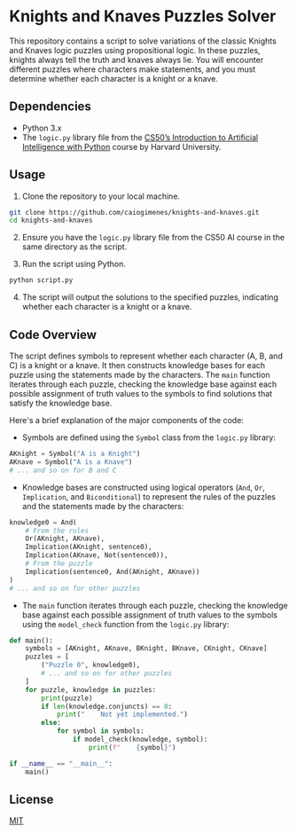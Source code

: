 # Knights and Knaves Puzzles Solver

This repository contains a script to solve variations of the classic Knights and Knaves logic puzzles using propositional logic. In these puzzles, knights always tell the truth and knaves always lie. You will encounter different puzzles where characters make statements, and you must determine whether each character is a knight or a knave.

## Dependencies

- Python 3.x
- The `logic.py` library file from the [CS50’s Introduction to Artificial Intelligence with Python](https://cs50.harvard.edu/ai/2023/) course by Harvard University.

## Usage

1. Clone the repository to your local machine.
```bash
git clone https://github.com/caiogimenes/knights-and-knaves.git
cd knights-and-knaves
```

2. Ensure you have the `logic.py` library file from the CS50 AI course in the same directory as the script.

3. Run the script using Python.
```bash
python script.py
```

4. The script will output the solutions to the specified puzzles, indicating whether each character is a knight or a knave.

## Code Overview

The script defines symbols to represent whether each character (A, B, and C) is a knight or a knave. It then constructs knowledge bases for each puzzle using the statements made by the characters. The `main` function iterates through each puzzle, checking the knowledge base against each possible assignment of truth values to the symbols to find solutions that satisfy the knowledge base.

Here's a brief explanation of the major components of the code:

- Symbols are defined using the `Symbol` class from the `logic.py` library:
```python
AKnight = Symbol("A is a Knight")
AKnave = Symbol("A is a Knave")
# ... and so on for B and C
```

- Knowledge bases are constructed using logical operators (`And`, `Or`, `Implication`, and `Biconditional`) to represent the rules of the puzzles and the statements made by the characters:
```python
knowledge0 = And(
    # From the rules
    Or(AKnight, AKnave),
    Implication(AKnight, sentence0),
    Implication(AKnave, Not(sentence0)),
    # From the puzzle
    Implication(sentence0, And(AKnight, AKnave))
)
# ... and so on for other puzzles
```

- The `main` function iterates through each puzzle, checking the knowledge base against each possible assignment of truth values to the symbols using the `model_check` function from the `logic.py` library:
```python
def main():
    symbols = [AKnight, AKnave, BKnight, BKnave, CKnight, CKnave]
    puzzles = [
        ("Puzzle 0", knowledge0),
        # ... and so on for other puzzles
    ]
    for puzzle, knowledge in puzzles:
        print(puzzle)
        if len(knowledge.conjuncts) == 0:
            print("    Not yet implemented.")
        else:
            for symbol in symbols:
                if model_check(knowledge, symbol):
                    print(f"    {symbol}")

if __name__ == "__main__":
    main()
```

## License

[MIT](LICENSE)
